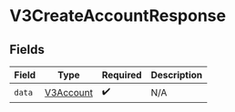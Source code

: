 # V3CreateAccountResponse


## Fields

| Field                                         | Type                                          | Required                                      | Description                                   |
| --------------------------------------------- | --------------------------------------------- | --------------------------------------------- | --------------------------------------------- |
| `data`                                        | [V3Account](../../models/shared/V3Account.md) | :heavy_check_mark:                            | N/A                                           |